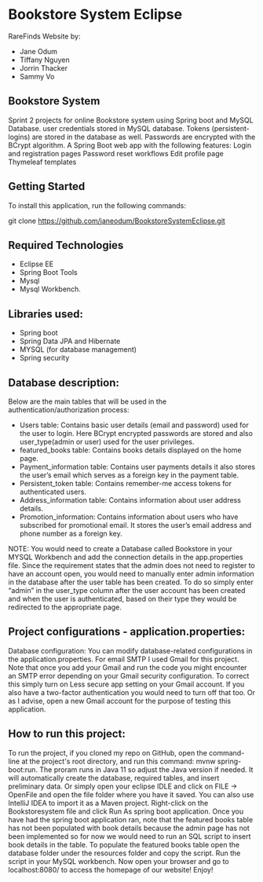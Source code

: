 # Bookstore System Eclipse
RareFinds Website by:
* Jane Odum
* Tiffany Nguyen
* Jorrin Thacker
* Sammy Vo

## Bookstore System
Sprint 2 projects for online Bookstore system using Spring boot and MySQL Database.
user credentials stored in MySQL database. Tokens (persistent-logins) are stored in the database as well. Passwords are encrypted with the BCrypt algorithm.
A Spring Boot web app with the following features:
Login and registration pages
Password reset workflows
Edit profile page
Thymeleaf templates

## Getting Started
To install this application, run the following commands:

git clone https://github.com/janeodum/BookstoreSystemEclipse.git

## Required Technologies
* Eclipse EE
* Spring Boot Tools
* Mysql
* Mysql Workbench.

## Libraries used:
* Spring boot
* Spring Data JPA and Hibernate
* MYSQL (for database management)
* Spring security

## Database description:
Below are the main tables that will be used in the authentication/authorization process:
- Users table: Contains basic user details (email and password) used for the user to login. Here BCrypt encrypted passwords are stored and also user_type(admin or user) used for the user privileges.
- featured_books table: Contains books details displayed on the home page.
- Payment_information table: Contains user payments details it also stores the user’s email which serves as a foreign key in the payment table.
- Persistent_token table: Contains remember-me access tokens for authenticated users.
- Address_information table: Contains information about user address details.
- Promotion_information: Contains information about users who have subscribed for promotional email. It stores the user’s email address and phone number as a foreign key.

NOTE:
You would need to create a Database called Bookstore in your MYSQL Workbench and add the connection details in the app.properties file. Since the requirement states that the admin does not need to register to have an account open, you would need to manually enter admin information in the database after the user table has been created. To do so simply enter “admin” in the user_type column after the user account has been created and when the user is authenticated, based on their type they would be redirected to the appropriate page. 
 
## Project configurations - application.properties:
Database configuration: You can modify database-related configurations in the application.properties.
For email SMTP I used Gmail for this project. 
Note that once you add your Gmail and run the code you might encounter an SMTP error depending on your Gmail security configuration. To correct this simply turn on Less secure app setting on your Gmail account. If you also have a two-factor authentication you would need to turn off that too. Or as I advise, open a new Gmail account for the purpose of testing this application.

 
## How to run this project:
To run the project, if you cloned my repo on GitHub, open the command-line at the project's root directory, and run this command: mvnw spring-boot:run. The proram runs in Java 11 so adjust the Java version if needed. It will automatically create the database, required tables, and insert preliminary data. Or simply open your eclipse IDLE and click on FILE → OpenFile and open the file folder where you have it saved. You can also use IntelliJ IDEA to import it as a Maven project. Right-click on the Bookstoresystem file and click Run As spring boot application. Once you have had the spring boot application ran, note that the featured books table has not been populated with book details because the admin page has not been implemented so for now we would need to run an SQL script to insert book details in the table. To populate the featured books table open the database folder under the resources folder and copy the script. Run the script in your MySQL workbench.
Now open your browser and go to localhost:8080/ to access the homepage of our website! Enjoy!
 
 
 

